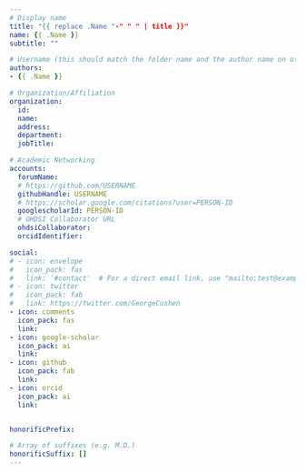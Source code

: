 ```yaml
---
# Display name
title: "{{ replace .Name "-" " " | title }}"
name: {{ .Name }}
subtitle: ""

# Username (this should match the folder name and the author name on other pages)
authors:
- {{ .Name }}

# Organization/Affiliation
organization:
  id:
  name:
  address:
  department:
  jobTitle: 

# Academic Networking
accounts:
  forumName: 
  # https://github.com/USERNAME
  githubHandle: USERNAME
  # https://scholar.google.com/citations?user=PERSON-ID
  googlescholarId: PERSON-ID
  # OHDSI Collaborator URL
  ohdsiCollaborator: 
  orcidIdentifier:

social:
# - icon: envelope
#   icon_pack: fas
#   link: '#contact'  # For a direct email link, use "mailto:test@example.
# - icon: twitter
#   icon_pack: fab
#   link: https://twitter.com/GeorgeCushen
- icon: comments
  icon_pack: fas
  link: 
- icon: google-scholar
  icon_pack: ai
  link: 
- icon: github
  icon_pack: fab
  link: 
- icon: orcid
  icon_pack: ai
  link: 


honorificPrefix:

# Array of suffixes (e.g. M.D.)
honorificSuffix: []
---
```


